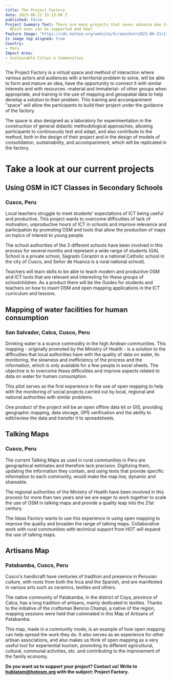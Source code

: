 ```yaml
---
title: The Project Factory
date: 2023-06-21 15:13:00 Z
published: false
Project Summary Text: There are many projects that never advance due to lack of support.
  Which ones can be supported and how?
Feature Image: "https://cdn.hotosm.org/website/Screenshot+2023-06-21+11.13.12+AM.png"
Is image top aligned: true
Country:
- Peru
Impact Area:
- Sustainable Cities & Communities
---
```


The Project Factory is a virtual space and method of interaction where various actors and audiences with a territorial problem to solve, will be able to form and mature an idea, have the opportunity to connect it with similar interests and with resources -material and immaterial- of other groups when appropriate, and training in the use of mapping and geospatial data to help develop a solution to their problem. This training and accompaniment "space" will allow the participants to build their project under the guidance of the factory. 

The space is also designed as a laboratory for experimentation in the construction of general didactic methodological approaches, allowing participants to continuously test and adapt, and also contribute to the method, both in the design of their project and in the design of models of consolidation, sustainability, and accompaniment, which will be replicated in the factory.

# Take a look at our current projects

## Using OSM in ICT Classes in Secondary Schools
### Cusco, Peru

Local teachers struggle to meet students' expectations of ICT being useful and productive. This project wants to overcome difficulties of lack of motivation, unproductive hours of ICT in schools and improve relevance and participation by promoting OSM and tools that allow the production of maps on topics of interest to young people.

The school authorities of the 3 different schools have been involved in this process for several months and represent a wide range of students (GAL School is a private school, Sagrado Corazón is a national Catholic school in the city of Cusco, and Señor de Huanca is a rural national school).

Teachers will learn skills to be able to teach modern and productive OSM and ICT tools that are relevant and interesting for these groups of schoolchildren. As a product there will be the Guides for students and teachers on how to insert OSM and open mapping applications in the ICT curriculum and lessons.

## Mapping of water facilities for human consumption
### San Salvador, Calca, Cusco, Peru

Drinking water is a scarce commodity in the high Andean communities. This mapping - originally promoted by the Ministry of Health - is a solution to the difficulties that local authorities have with the quality of data on water, its monitoring, the slowness and inefficiency of the process and the information, which is only available for a few people in excel sheets. The objective is to overcome these difficulties and improve aspects related to data on water for human consumption.

This pilot serves as the first experience in the use of open mapping to help with the monitoring of social projects carried out by local, regional and national authorities with similar problems.

One product of the project will be an open offline data kit or GIS, providing geographic mapping, data storage, GPS verification and the ability to edit/review the data and transfer it to spreadsheets.

## Talking Maps
### Cusco, Peru

The current Talking Maps as used in rural communities in Peru are geographical estimates and therefore lack precision. Digitizing them, updating the information they contain, and using texts that provide specific information to each community, would make the map live, dynamic and shareable.

The regional authorities of the Ministry of Health have been involved in this process for more than two years and we are eager to work together to scale the use of OSM in talking maps and provide a quality leap into the 21st century.

The Ideas Factory wants to use this experience in using open mapping to improve the quality and broaden the range of talking maps. Collaborative work with rural communities with technical support from HOT will expand the use of talking maps.

## Artisans Map
### Patabamba, Cusco, Peru

Cusco's handicraft have centuries of tradition and presence in Peruvian culture, with roots from both the Inca and the Spanish, and are manifested in various arts such as ceramics, textiles and others.

The native community of Patabamba, in the district of Coya, province of Calca, has a long tradition of artisans, mainly dedicated to textiles. Thanks to the initiative of the craftsman Benicio Champi, a native of the region, mapping sessions were held that culminated in this Map of Artisans of Patabamba.

This map, made in a community mode, is an example of how open mapping can help spread the work they do. It also serves as an experience for other artisan associations, and also makes us think of open mapping as a very useful tool for experiential tourism, promoting its different agricultural, cultural, communal activities, etc. and contributing to the improvement of the family economy.

**Do you want us to support your project? Contact us! Write to hublatam@hotosm.org with the subject: Project Factory.**